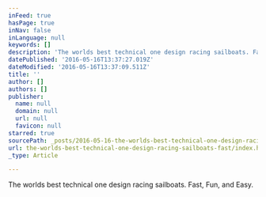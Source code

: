 ```yaml
---
inFeed: true
hasPage: true
inNav: false
inLanguage: null
keywords: []
description: 'The worlds best technical one design racing sailboats. Fast, Fun, and Easy.'
datePublished: '2016-05-16T13:37:27.019Z'
dateModified: '2016-05-16T13:37:09.511Z'
title: ''
author: []
authors: []
publisher:
  name: null
  domain: null
  url: null
  favicon: null
starred: true
sourcePath: _posts/2016-05-16-the-worlds-best-technical-one-design-racing-sailboats-fast.md
url: the-worlds-best-technical-one-design-racing-sailboats-fast/index.html
_type: Article

---
```

The worlds best technical one design racing sailboats. Fast, Fun, and Easy.